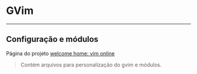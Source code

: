 # GVim
----
## Configuração e módulos
Página do projeto [welcome home: vim online](https://www.vim.org/)

> Contém arquivos para personalização do gvim e módulos.
